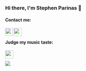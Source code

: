 ### Hi there, I'm Stephen Parinas 👋

#### Contact me:
<a href="https://www.linkedin.com/in/stephen-parinas/">
  <img align="left" width="24px" src="https://cdn2.iconfinder.com/data/icons/social-media-applications/64/social_media_applications_14-linkedin-512.png"/>
</a>
<a href="mailto:neilstephen01@gmail.com">
  <img align="left" width="26px" src="https://cdn4.iconfinder.com/data/icons/social-media-logos-6/512/112-gmail_email_mail-512.png" />
</a>
<br>

#### Judge my music taste:
<a href="https://www.last.fm/user/stvn127">
  <img align="left" width="26px" src="https://cdn3.iconfinder.com/data/icons/social-network-icon/112/lastfm-512.png" />
</a>
<br/>
<br/>
<img src="https://github-readme-stats.vercel.app/api/top-langs?username=neilstephen2001&layout=compact&theme=rose_pine"/>
